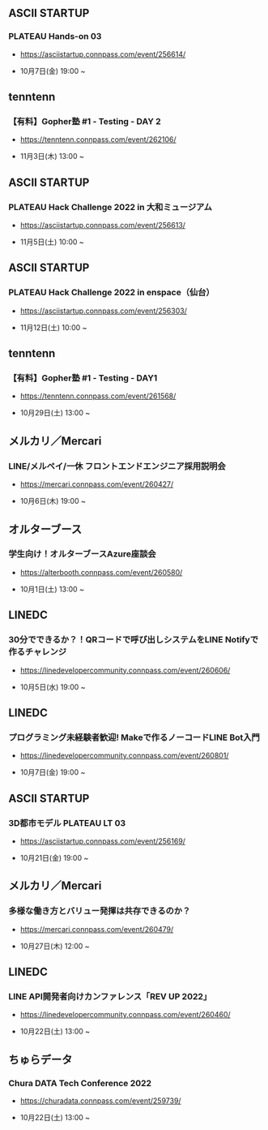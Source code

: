 ## ASCII STARTUP

### PLATEAU Hands-on 03

- https://asciistartup.connpass.com/event/256614/

- 10月7日(金) 19:00 ~

## tenntenn

### 【有料】Gopher塾 #1 - Testing - DAY 2

- https://tenntenn.connpass.com/event/262106/

- 11月3日(木) 13:00 ~

## ASCII STARTUP

### PLATEAU Hack Challenge 2022 in 大和ミュージアム

- https://asciistartup.connpass.com/event/256613/

- 11月5日(土) 10:00 ~

## ASCII STARTUP

### PLATEAU Hack Challenge 2022 in enspace（仙台）

- https://asciistartup.connpass.com/event/256303/

- 11月12日(土) 10:00 ~

## tenntenn

### 【有料】Gopher塾 #1 - Testing - DAY1

- https://tenntenn.connpass.com/event/261568/

- 10月29日(土) 13:00 ~

## メルカリ／Mercari

### LINE/メルペイ/一休 フロントエンドエンジニア採用説明会

- https://mercari.connpass.com/event/260427/

- 10月6日(木) 19:00 ~

## オルターブース

### 学生向け！オルターブースAzure座談会

- https://alterbooth.connpass.com/event/260580/

- 10月1日(土) 13:00 ~

## LINEDC

### 30分でできるか？！QRコードで呼び出しシステムをLINE Notifyで作るチャレンジ

- https://linedevelopercommunity.connpass.com/event/260606/

- 10月5日(水) 19:00 ~

## LINEDC

### プログラミング未経験者歓迎! Makeで作るノーコードLINE Bot入門

- https://linedevelopercommunity.connpass.com/event/260801/

- 10月7日(金) 19:00 ~

## ASCII STARTUP

### 3D都市モデル PLATEAU LT 03

- https://asciistartup.connpass.com/event/256169/

- 10月21日(金) 19:00 ~

## メルカリ／Mercari

### 多様な働き方とバリュー発揮は共存できるのか？

- https://mercari.connpass.com/event/260479/

- 10月27日(木) 12:00 ~

## LINEDC

### LINE API開発者向けカンファレンス「REV UP 2022」

- https://linedevelopercommunity.connpass.com/event/260460/

- 10月22日(土) 13:00 ~

## ちゅらデータ

### Chura DATA Tech Conference 2022

- https://churadata.connpass.com/event/259739/

- 10月22日(土) 13:00 ~

<br> 